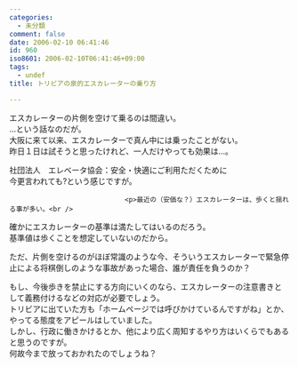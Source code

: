 ```yaml
---
categories:
  - 未分類
comment: false
date: 2006-02-10 06:41:46
id: 960
iso8601: 2006-02-10T06:41:46+09:00
tags:
  - undef
title: トリビアの泉的エスカレーターの乗り方

---
```


<div class="entry-body">
                                 <p>エスカレーターの片側を空けて乗るのは間違い。<br />
…という話なのだが。<br />
大阪に来て以来、エスカレーターで真ん中には乗ったことがない。<br />
昨日１日は試そうと思ったけれど、一人だけやっても効果は…。</p>

<p>社団法人　エレベータ協会：安全・快適にご利用ただくために<br />
今更言われても?という感じですが。</p>
                              
                                 <p>最近の（安価な？）エスカレーターは、歩くと揺れる事が多い。<br />
確かにエスカレーターの基準は満たしてはいるのだろう。<br />
基準値は歩くことを想定していないのだから。</p>

<p>ただ、片側を空けるのがほぼ常識のような今、そういうエスカレーターで緊急停止による将棋倒しのような事故があった場合、誰が責任を負うのか？</p>

<p>もし、今後歩きを禁止にする方向にいくのなら、エスカレーターの注意書きとして義務付けるなどの対応が必要でしょう。<br />
トリビアに出ていた方も「ホームページでは呼びかけているんですがね」とか、やってる態度をアピールはしていました。<br />
しかし、行政に働きかけるとか、他により広く周知するやり方はいくらでもあると思うのですが。<br />
何故今まで放っておかれたのでしょうね？</p>
                              </div>
    	